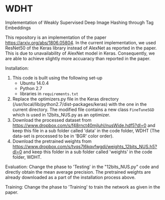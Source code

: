 # WDHT
Implementation of Weakly Supervised Deep Image Hashing through Tag Embeddings

This repository is an implementation of the paper https://arxiv.org/abs/1806.05804. In the current implementation, we used ResNet50 of the Keras library instead of AlexNet as reported in the paper. This is due to unavailability of AlexNet model in Keras. Consequently, we are able to achieve slightly more accuaracy than reported in the paper. 

Installation:

1. This code is built using the following set-up
   - Ubuntu 14.0.4
   - Python 2.7
   - libraries in `requirements.txt`
2. Replace the optimizers.py file in the Keras directory (/usr/local/lib/python2.7/dist-packages/keras) with the one in the current directory. The modified file contains a new class `FineTuneSGD` which is used in 12bits_NUS.py as an optimizer. 
3. Download the processed dataset from https://www.dropbox.com/s/f48rnct40mjluhl/nusWide.hdf5?dl=0 and keep this file in a sub folder called 'data' in the code folder, WDHT (The data-set is processed to be in 'BGR' color order).
4. Download the pretrained weights from https://www.dropbox.com/s/tvqs7l6kqvfwgdi/weights_12bits_NUS.h5?dl=0 and keep this folder in a sub folder called 'weights' in the code folder, WDHT. 

Evaluation:
Change the phase to 'Testing' in the "12bits_NUS.py" code and directly obtain the mean average precision. The pretrained weights are already downloaded as a part of the installation process above. 

Training: 
Change the phase to 'Training' to train the network as given in the paper. 

